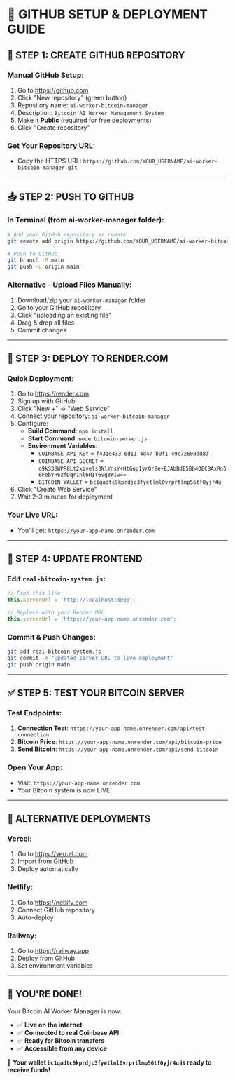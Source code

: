 # 🚀 GITHUB SETUP & DEPLOYMENT GUIDE

## 📁 **STEP 1: CREATE GITHUB REPOSITORY**

### Manual GitHub Setup:
1. Go to https://github.com
2. Click "New repository" (green button)
3. Repository name: `ai-worker-bitcoin-manager`
4. Description: `Bitcoin AI Worker Management System`
5. Make it **Public** (required for free deployments)
6. Click "Create repository"

### Get Your Repository URL:
- Copy the HTTPS URL: `https://github.com/YOUR_USERNAME/ai-worker-bitcoin-manager.git`

---

## 📤 **STEP 2: PUSH TO GITHUB**

### In Terminal (from ai-worker-manager folder):
```bash
# Add your GitHub repository as remote
git remote add origin https://github.com/YOUR_USERNAME/ai-worker-bitcoin-manager.git

# Push to GitHub
git branch -M main
git push -u origin main
```

### Alternative - Upload Files Manually:
1. Download/zip your `ai-worker-manager` folder
2. Go to your GitHub repository
3. Click "uploading an existing file"
4. Drag & drop all files
5. Commit changes

---

## 🚀 **STEP 3: DEPLOY TO RENDER.COM**

### Quick Deployment:
1. Go to https://render.com
2. Sign up with GitHub
3. Click "New +" → "Web Service"
4. Connect your repository: `ai-worker-bitcoin-manager`
5. Configure:
   - **Build Command**: `npm install`
   - **Start Command**: `node bitcoin-server.js`
   - **Environment Variables**:
     - `COINBASE_API_KEY` = `f431e433-6d11-4d47-b9f1-49c72608dd83`
     - `COINBASE_API_SECRET` = `o9kS3BWPR8Lt2xivels3NlYnsY+HtGup1yrOr8e+EJAbBdE5Bb4OBCBAxRn50FebYH6zfDqr1nl6HIY6vg3WIw==`
     - `BITCOIN_WALLET` = `bc1qadtc9kprdjc3fyetlml0vrprtlmp56tf0yjr4u`
6. Click "Create Web Service"
7. Wait 2-3 minutes for deployment

### Your Live URL:
- You'll get: `https://your-app-name.onrender.com`

---

## 🔧 **STEP 4: UPDATE FRONTEND**

### Edit `real-bitcoin-system.js`:
```javascript
// Find this line:
this.serverUrl = 'http://localhost:3000';

// Replace with your Render URL:
this.serverUrl = 'https://your-app-name.onrender.com';
```

### Commit & Push Changes:
```bash
git add real-bitcoin-system.js
git commit -m "Updated server URL to live deployment"
git push origin main
```

---

## ✅ **STEP 5: TEST YOUR BITCOIN SERVER**

### Test Endpoints:
1. **Connection Test**: `https://your-app-name.onrender.com/api/test-connection`
2. **Bitcoin Price**: `https://your-app-name.onrender.com/api/bitcoin-price`
3. **Send Bitcoin**: `https://your-app-name.onrender.com/api/send-bitcoin`

### Open Your App:
- Visit: `https://your-app-name.onrender.com`
- Your Bitcoin system is now LIVE!

---

## 🎯 **ALTERNATIVE DEPLOYMENTS**

### Vercel:
1. Go to https://vercel.com
2. Import from GitHub
3. Deploy automatically

### Netlify:
1. Go to https://netlify.com
2. Connect GitHub repository
3. Auto-deploy

### Railway:
1. Go to https://railway.app
2. Deploy from GitHub
3. Set environment variables

---

## 🎉 **YOU'RE DONE!**

Your Bitcoin AI Worker Manager is now:
- ✅ **Live on the internet**
- ✅ **Connected to real Coinbase API**
- ✅ **Ready for Bitcoin transfers**
- ✅ **Accessible from any device**

**🚀 Your wallet `bc1qadtc9kprdjc3fyetlml0vrprtlmp56tf0yjr4u` is ready to receive funds!**
